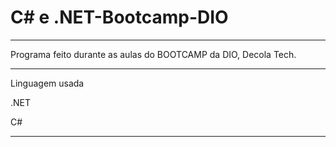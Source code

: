 # C# e .NET-Bootcamp-DIO
************************************************************************************
Programa feito durante as aulas do BOOTCAMP da DIO, Decola Tech.

**********************************************************************************
Linguagem usada 

.NET

C#

*********************************************************************************

